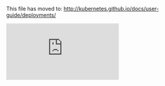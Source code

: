 This file has moved to: http://kubernetes.github.io/docs/user-guide/deployments/


<!-- BEGIN MUNGE: GENERATED_ANALYTICS -->
[![Analytics](https://kubernetes-site.appspot.com/UA-36037335-10/GitHub/docs/user-guide/deployments.md?pixel)]()
<!-- END MUNGE: GENERATED_ANALYTICS -->
